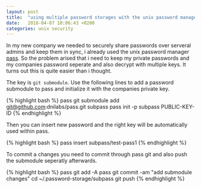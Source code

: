 ```yaml
---
layout: post
title:  "using multiple password storages with the unix password manager"
date:   2018-04-07 10:06:43 +0200
categories: unix security
---
```

In my new company we needed to securely share passwords over serveral admins and keep them in sync, i already used the unix password manager [pass][pass]. So the problem arised that i need to keep my private passwords and my companies password seperate and also decrypt with multiple keys. It turns out this is quite easier than i thought.

The key is `git submodule`. Use the following lines to add a password submodule to pass and initialize it with the companies private key.

{% highlight bash %}
pass git submodule add git@github.com:dnilabs/pass.git subpass
pass init -p subpass PUBLIC-KEY-ID
{% endhighlight %}

Then you can insert new password and the right key will be automatically used within pass.

{% highlight bash %}
pass insert subpass/test-pass1
{% endhighlight %}

To commit a changes you need to commit through pass git and also push the submodule seperatly afterwards.

{% highlight bash %}
pass git add -A
pass git commit -am "add submodule changes"
cd ~/.password-storage/subpass
git push
{% endhighlight %}

[pass]: https://www.passwordstore.org/
